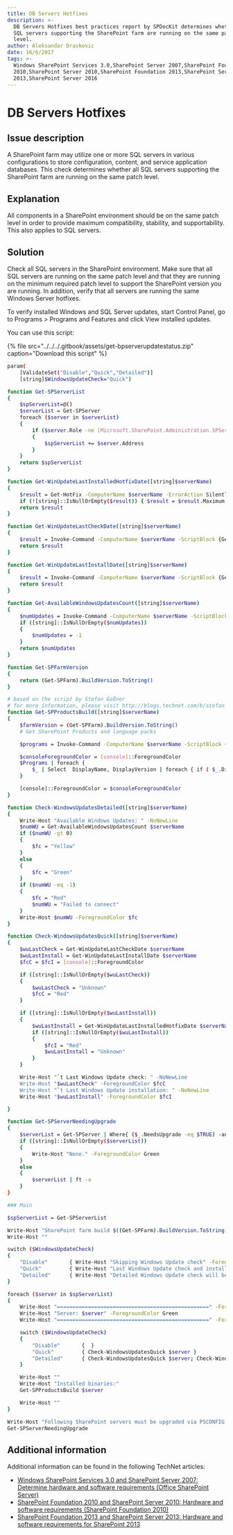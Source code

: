 ```yaml
---
title: DB Servers Hotfixes
description: >-
  DB Servers Hotfixes best practices report by SPDocKit determines whether all
  SQL servers supporting the SharePoint farm are running on the same patch
  level.
author: Aleksandar Draskovic
date: 16/6/2017
tags: >-
  Windows SharePoint Services 3.0,SharePoint Server 2007,SharePoint Foundation
  2010,SharePoint Server 2010,SharePoint Foundation 2013,SharePoint Server
  2013,SharePoint Server 2016
---
```


# DB Servers Hotfixes

## Issue description

A SharePoint farm may utilize one or more SQL servers in various configurations to store configuration, content, and service application databases. This check determines whether all SQL servers supporting the SharePoint farm are running on the same patch level.

## Explanation

All components in a SharePoint environment should be on the same patch level in order to provide maximum compatibility, stability, and supportability. This also applies to SQL servers.

## Solution

Check all SQL servers in the SharePoint environment. Make sure that all SQL servers are running on the same patch level and that they are running on the minimum required patch level to support the SharePoint version you are running. In addition, verify that all servers are running the same Windows Server hotfixes.

To verify installed Windows and SQL Server updates, start Control Panel, go to Programs &gt; Programs and Features and click View installed updates.

You can use this script:

{% file src="../../../.gitbook/assets/get-bpserverupdatestatus.zip" caption="Download this script" %}

```bash
param(
    [ValidateSet("Disable","Quick","Detailed")]
    [string]$WindowsUpdateCheck="Quick")

function Get-SPServerList
{
    $spServerList=@()
    $serverList = Get-SPServer
    foreach ($server in $serverList)
    {
        if ($server.Role -ne [Microsoft.SharePoint.Administration.SPServerRole]::Invalid)
        {
            $spServerList += $server.Address
        }
    }
    return $spServerList
}

function Get-WinUpdateLastInstalledHotfixDate([string]$serverName)
{
    $result = Get-HotFix -ComputerName $serverName -ErrorAction SilentlyContinue | Measure-Object InstalledOn -Maximum
    if (![string]::IsNullOrEmpty($result)) { $result = $result.Maximum.ToString("yyyy-MM-dd hh:mm:ss") }
    return $result
}

function Get-WinUpdateLastCheckDate([string]$serverName)
{
    $result = Invoke-Command -ComputerName $serverName -ScriptBlock {Get-ItemProperty -Path 'HKLM:SOFTWAREMicrosoftWindowsCurrentVersionWindowsUpdateAuto UpdateResultsDetect' -Name LastSuccessTime -ErrorAction SilentlyContinue | select -ExpandProperty LastSuccessTime}
    return $result 
}

function Get-WinUpdateLastInstallDate([string]$serverName)
{
    $result = Invoke-Command -ComputerName $serverName -ScriptBlock {Get-ItemProperty -Path 'HKLM:SOFTWAREMicrosoftWindowsCurrentVersionWindowsUpdateAuto UpdateResultsInstall' -Name LastSuccessTime -ErrorAction SilentlyContinue | select -ExpandProperty LastSuccessTime}
    return $result
}

function Get-AvailableWindowsUpdatesCount([string]$serverName)
{
    $numUpdates = Invoke-Command -ComputerName $serverName -ScriptBlock {$Searcher = New-Object -ComObject Microsoft.Update.Searcher; $results = $searcher.search("Type='software' AND IsInstalled = 0 AND IsHidden = 0"); $results.Updates.Count} -ErrorAction SilentlyContinue
    if ([string]::IsNullOrEmpty($numUpdates))
    {
        $numUpdates = -1
    }
    return $numUpdates
}

function Get-SPFarmVersion
{
    return (Get-SPFarm).BuildVersion.ToString()
}

# based on the script by Stefan Goßner
# for more information, please visit http://blogs.technet.com/b/stefan_gossner/archive/2015/04/20/powershell-script-to-display-version-info-for-sharepoint-product-and-language-packs.aspx
function Get-SPProductsBuild([string]$serverName)
{
    $farmVersion = (Get-SPFarm).BuildVersion.ToString()
    # Get SharePoint Products and language packs

    $programs = Invoke-Command -ComputerName $serverName -ScriptBlock {$regLoc = Get-ChildItem "HKLM:SoftwareMicrosoftWindowsCurrentVersionUninstall" ; $RegLoc | where-object { $_.PsPath -like "*Office*" } | foreach {Get-ItemProperty $_.PsPath}}

    $consoleForegroundColor = [console]::ForegroundColor
    $Programs | foreach {  
        $_ | Select  DisplayName, DisplayVersion | foreach { if ( $_.DisplayVersion.Trim() -ne $farmVersion ) { [console]::ForegroundColor="Red"} else {[console]::ForegroundColor=$consoleForegroundColor} $_ }; 
    }

    [console]::ForegroundColor = $consoleForegroundColor
}

function Check-WindowsUpdatesDetailed([string]$serverName)
{
    Write-Host "Available Windows Updates: " -NoNewLine
    $numWU = Get-AvailableWindowsUpdatesCount $serverName
    if ($numWU -gt 0)
    {
        $fc = "Yellow"
    }
    else
    {
        $fc = "Green"
    }
    if ($numWU -eq -1)
    {
        $fc = "Red"
        $numWU = "Failed to connect"
    }
    Write-Host $numWU -ForegroundColor $fc
}

function Check-WindowsUpdatesQuick([string]$serverName)
{
    $wuLastCheck = Get-WinUpdateLastCheckDate $serverName
    $wuLastInstall = Get-WinUpdateLastInstallDate $serverName
    $fcC = $fcI = [console]::ForegroundColor

    if ([string]::IsNullOrEmpty($wuLastCheck))
    {
        $wuLastCheck = "Unknown"
        $fcC = "Red"
    }

    if ([string]::IsNullOrEmpty($wuLastInstall))
    { 
        $wuLastInstall = Get-WinUpdateLastInstalledHotfixDate $serverName
        if ([string]::IsNullOrEmpty($wuLastInstall))
        {
            $fcI = "Red"
            $wuLastInstall = "Unknown"
        }
    }

    Write-Host "`t Last Windows Update check: " -NoNewLine
    Write-Host "$wuLastCheck" -ForegroundColor $fcC
    Write-Host "`t Last Windows Update installation: " -NoNewLine
    Write-Host "$wuLastInstall" -ForegroundColor $fcI

}

function Get-SPServerNeedingUpgrade
{
    $serverList = Get-SPServer | Where{ ($_.NeedsUpgrade -eq $TRUE) -and ($_.Role -ne [Microsoft.SharePoint.Administration.SPServerRole]::Invalid)}
    if ([string]::IsNullOrEmpty($serverList))
    {
        Write-Host "None." -ForegroundColor Green
    }
    else
    {
        $serverList | ft -a
    }
}

### Main

$spServerList = Get-SPServerList

Write-Host "SharePoint farm build $((Get-SPFarm).BuildVersion.ToString())" -ForegroundColor Yellow
Write-Host ""

switch ($WindowsUpdateCheck)
{
    "Disable"       { Write-Host "Skipping Windows Update check" -ForegroundColor Yellow }
    "Quick"         { Write-Host "Last Windows Update check and installation time will be retrieved." -ForegroundColor Yellow }
    "Detailed"      { Write-Host "Detailed Windows Update check will be performed. This may take a long time." -ForegroundColor Yellow }
}

foreach ($server in $spServerList)
{
    Write-Host "=================================================" -ForegroundColor Green
    Write-Host "Server: $server" -ForegroundColor Green
    Write-Host "=================================================" -ForegroundColor Green

    switch ($WindowsUpdateCheck)
    {
        "Disable"       {  }
        "Quick"         { Check-WindowsUpdatesQuick $server }
        "Detailed"      { Check-WindowsUpdatesQuick $server; Check-WindowsUpdatesDetailed $server }
    }

    Write-Host ""
    Write-Host "Installed binaries:"
    Get-SPProductsBuild $server

    Write-Host ""
}

Write-Host "Following SharePoint servers must be upgraded via PSCONFIG: " -ForegroundColor Yellow
Get-SPServerNeedingUpgrade
```

## Additional information

Additional information can be found in the following TechNet articles:

* [Windows SharePoint Services 3.0 and SharePoint Server 2007: Determine hardware and software requirements \(Office SharePoint Server\)](https://technet.microsoft.com/en-us/library/cc262485%28v=office.12%29.aspx)
* [SharePoint Foundation 2010 and SharePoint Server 2010: Hardware and software requirements \(SharePoint Foundation 2010\)](https://technet.microsoft.com/en-us/library/cc288751%28v=office.14%29.aspx)
* [SharePoint Foundation 2013 and SharePoint Server 2013: Hardware and software requirements for SharePoint 2013](https://technet.microsoft.com/en-us/library/cc262485.aspx)

